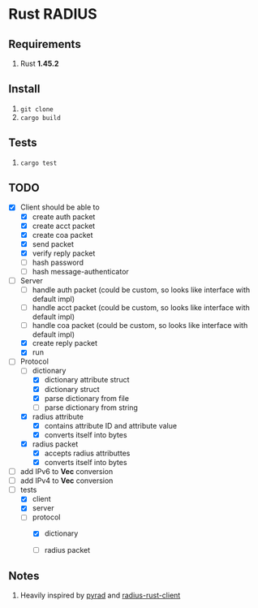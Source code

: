 # Rust RADIUS 

## Requirements
1. Rust **1.45.2**


## Install
1. `git clone `
2. `cargo build`


## Tests
1. `cargo test`


## TODO
- [x] Client should be able to
  - [x] create auth  packet
  - [x] create acct  packet
  - [x] create coa   packet
  - [x] send         packet
  - [x] verify reply packet
  - [ ] hash password
  - [ ] hash message-authenticator
- [ ] Server
  - [ ] handle auth packet (could be custom, so looks like interface with default impl)
  - [ ] handle acct packet (could be custom, so looks like interface with default impl)
  - [ ] handle coa  packet (could be custom, so looks like interface with default impl)
  - [x] create reply packet
  - [x] run
- [ ] Protocol
  - [ ] dictionary
    - [x] dictionary attribute struct
    - [x] dictionary struct
    - [x] parse dictionary from file
    - [ ] parse dictionary from string
  - [x] radius attribute 
    - [x] contains attribute ID and attribute value
    - [x] converts itself into bytes
  - [x] radius packet
    - [x] accepts  radius attributtes
    - [x] converts itself into bytes
- [ ] add IPv6 to **Vec<u8>** conversion
- [ ] add IPv4 to **Vec<u8>** conversion
- [ ] tests
  - [x] client
  - [x] server
  - [ ] protocol
    - [x] dictionary
    - [ ] radius packet


## Notes
1. Heavily inspired by [pyrad](https://github.com/pyradius/pyrad) and [radius-rust-client](https://github.com/athonet-open/rust-radius-client)
